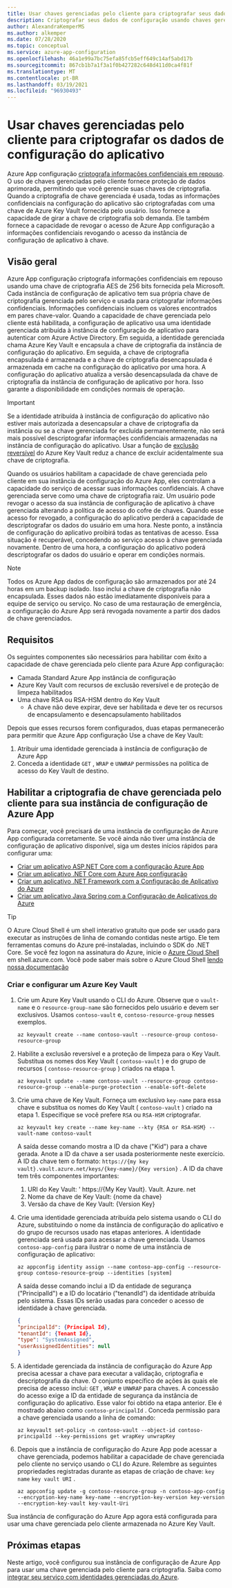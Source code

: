 ```yaml
---
title: Usar chaves gerenciadas pelo cliente para criptografar seus dados de configuração
description: Criptografar seus dados de configuração usando chaves gerenciadas pelo cliente
author: AlexandraKemperMS
ms.author: alkemper
ms.date: 07/28/2020
ms.topic: conceptual
ms.service: azure-app-configuration
ms.openlocfilehash: 46a1e99a7bc75efa85fcb5eff649c14af5abd17b
ms.sourcegitcommit: 867cb1b7a1f3a1f0b427282c648d411d0ca4f81f
ms.translationtype: MT
ms.contentlocale: pt-BR
ms.lasthandoff: 03/19/2021
ms.locfileid: "96930493"
---
```

# <a name="use-customer-managed-keys-to-encrypt-your-app-configuration-data"></a>Usar chaves gerenciadas pelo cliente para criptografar os dados de configuração do aplicativo
Azure App configuração [criptografa informações confidenciais em repouso](../security/fundamentals/encryption-atrest.md). O uso de chaves gerenciadas pelo cliente fornece proteção de dados aprimorada, permitindo que você gerencie suas chaves de criptografia.  Quando a criptografia de chave gerenciada é usada, todas as informações confidenciais na configuração do aplicativo são criptografadas com uma chave de Azure Key Vault fornecida pelo usuário.  Isso fornece a capacidade de girar a chave de criptografia sob demanda.  Ele também fornece a capacidade de revogar o acesso de Azure App configuração a informações confidenciais revogando o acesso da instância de configuração de aplicativo à chave.

## <a name="overview"></a>Visão geral 
Azure App configuração criptografa informações confidenciais em repouso usando uma chave de criptografia AES de 256 bits fornecida pela Microsoft. Cada instância de configuração de aplicativo tem sua própria chave de criptografia gerenciada pelo serviço e usada para criptografar informações confidenciais. Informações confidenciais incluem os valores encontrados em pares chave-valor.  Quando a capacidade de chave gerenciada pelo cliente está habilitada, a configuração de aplicativo usa uma identidade gerenciada atribuída à instância de configuração de aplicativo para autenticar com Azure Active Directory. Em seguida, a identidade gerenciada chama Azure Key Vault e encapsula a chave de criptografia da instância de configuração do aplicativo. Em seguida, a chave de criptografia encapsulada é armazenada e a chave de criptografia desencapsulada é armazenada em cache na configuração do aplicativo por uma hora. A configuração do aplicativo atualiza a versão desencapsulada da chave de criptografia da instância de configuração de aplicativo por hora. Isso garante a disponibilidade em condições normais de operação. 

>[!IMPORTANT]
> Se a identidade atribuída à instância de configuração do aplicativo não estiver mais autorizada a desencapsular a chave de criptografia da instância ou se a chave gerenciada for excluída permanentemente, não será mais possível descriptografar informações confidenciais armazenadas na instância de configuração do aplicativo. Usar a função de [exclusão reversível](../key-vault/general/soft-delete-overview.md) do Azure Key Vault reduz a chance de excluir acidentalmente sua chave de criptografia.

Quando os usuários habilitam a capacidade de chave gerenciada pelo cliente em sua instância de configuração do Azure App, eles controlam a capacidade do serviço de acessar suas informações confidenciais. A chave gerenciada serve como uma chave de criptografia raiz. Um usuário pode revogar o acesso da sua instância de configuração de aplicativo à chave gerenciada alterando a política de acesso do cofre de chaves. Quando esse acesso for revogado, a configuração do aplicativo perderá a capacidade de descriptografar os dados do usuário em uma hora. Neste ponto, a instância de configuração do aplicativo proibirá todas as tentativas de acesso. Essa situação é recuperável, concedendo ao serviço acesso à chave gerenciada novamente.  Dentro de uma hora, a configuração do aplicativo poderá descriptografar os dados do usuário e operar em condições normais.

>[!NOTE]
>Todos os Azure App dados de configuração são armazenados por até 24 horas em um backup isolado. Isso inclui a chave de criptografia não encapsulada. Esses dados não estão imediatamente disponíveis para a equipe de serviço ou serviço. No caso de uma restauração de emergência, a configuração do Azure App será revogada novamente a partir dos dados de chave gerenciados.

## <a name="requirements"></a>Requisitos
Os seguintes componentes são necessários para habilitar com êxito a capacidade de chave gerenciada pelo cliente para Azure App configuração:
- Camada Standard Azure App instância de configuração
- Azure Key Vault com recursos de exclusão reversível e de proteção de limpeza habilitados
- Uma chave RSA ou RSA-HSM dentro do Key Vault
    - A chave não deve expirar, deve ser habilitada e deve ter os recursos de encapsulamento e desencapsulamento habilitados

Depois que esses recursos forem configurados, duas etapas permanecerão para permitir que Azure App configuração Use a chave de Key Vault:
1. Atribuir uma identidade gerenciada à instância de configuração de Azure App
2. Conceda a identidade `GET` , `WRAP` e `UNWRAP` permissões na política de acesso do Key Vault de destino.

## <a name="enable-customer-managed-key-encryption-for-your-azure-app-configuration-instance"></a>Habilitar a criptografia de chave gerenciada pelo cliente para sua instância de configuração de Azure App
Para começar, você precisará de uma instância de configuração de Azure App configurada corretamente. Se você ainda não tiver uma instância de configuração de aplicativo disponível, siga um destes inícios rápidos para configurar uma:
- [Criar um aplicativo ASP.NET Core com a configuração Azure App](quickstart-aspnet-core-app.md)
- [Criar um aplicativo .NET Core com Azure App configuração](quickstart-dotnet-core-app.md)
- [Criar um aplicativo .NET Framework com a Configuração de Aplicativo do Azure](quickstart-dotnet-app.md)
- [Criar um aplicativo Java Spring com a Configuração de Aplicativos do Azure](quickstart-java-spring-app.md)

>[!TIP]
> O Azure Cloud Shell é um shell interativo gratuito que pode ser usado para executar as instruções de linha de comando contidas neste artigo.  Ele tem ferramentas comuns do Azure pré-instaladas, incluindo o SDK do .NET Core. Se você fez logon na assinatura do Azure, inicie o [Azure Cloud Shell](https://shell.azure.com) em shell.azure.com.  Você pode saber mais sobre o Azure Cloud Shell [lendo nossa documentação](../cloud-shell/overview.md)

### <a name="create-and-configure-an-azure-key-vault"></a>Criar e configurar um Azure Key Vault
1. Crie um Azure Key Vault usando o CLI do Azure.  Observe que o `vault-name` e o `resource-group-name` são fornecidos pelo usuário e devem ser exclusivos.  Usamos `contoso-vault` e, `contoso-resource-group` nesses exemplos.

    ```azurecli
    az keyvault create --name contoso-vault --resource-group contoso-resource-group
    ```
    
1. Habilite a exclusão reversível e a proteção de limpeza para o Key Vault. Substitua os nomes dos Key Vault ( `contoso-vault` ) e do grupo de recursos ( `contoso-resource-group` ) criados na etapa 1.

    ```azurecli
    az keyvault update --name contoso-vault --resource-group contoso-resource-group --enable-purge-protection --enable-soft-delete
    ```
    
1. Crie uma chave de Key Vault. Forneça um exclusivo `key-name` para essa chave e substitua os nomes do Key Vault ( `contoso-vault` ) criado na etapa 1. Especifique se você prefere `RSA` ou `RSA-HSM` criptografar.

    ```azurecli
    az keyvault key create --name key-name --kty {RSA or RSA-HSM} --vault-name contoso-vault
    ```
    
    A saída desse comando mostra a ID da chave ("Kid") para a chave gerada.  Anote a ID da chave a ser usada posteriormente neste exercício.  A ID da chave tem o formato: `https://{my key vault}.vault.azure.net/keys/{key-name}/{Key version}` .  A ID da chave tem três componentes importantes:
    1. URI do Key Vault: ' https://{My Key Vault}. Vault. Azure. net
    1. Nome da chave de Key Vault: {nome da chave}
    1. Versão da chave de Key Vault: {Version Key}

1. Crie uma identidade gerenciada atribuída pelo sistema usando o CLI do Azure, substituindo o nome da instância de configuração do aplicativo e do grupo de recursos usado nas etapas anteriores. A identidade gerenciada será usada para acessar a chave gerenciada. Usamos `contoso-app-config` para ilustrar o nome de uma instância de configuração de aplicativo:
    
    ```azurecli
    az appconfig identity assign --name contoso-app-config --resource-group contoso-resource-group --identities [system]
    ```
    
    A saída desse comando inclui a ID da entidade de segurança ("PrincipalId") e a ID do locatário ("tenandId") da identidade atribuída pelo sistema.  Essas IDs serão usadas para conceder o acesso de identidade à chave gerenciada.

    ```json
    {
    "principalId": {Principal Id},
    "tenantId": {Tenant Id},
    "type": "SystemAssigned",
    "userAssignedIdentities": null
    }
    ```

1. A identidade gerenciada da instância de configuração do Azure App precisa acessar a chave para executar a validação, criptografia e descriptografia da chave. O conjunto específico de ações às quais ele precisa de acesso inclui: `GET` , `WRAP` e `UNWRAP` para chaves.  A concessão do acesso exige a ID da entidade de segurança da instância de configuração do aplicativo. Esse valor foi obtido na etapa anterior. Ele é mostrado abaixo como `contoso-principalId` . Conceda permissão para a chave gerenciada usando a linha de comando:

    ```azurecli
    az keyvault set-policy -n contoso-vault --object-id contoso-principalId --key-permissions get wrapKey unwrapKey
    ```

1. Depois que a instância de configuração do Azure App pode acessar a chave gerenciada, podemos habilitar a capacidade de chave gerenciada pelo cliente no serviço usando o CLI do Azure. Relembre as seguintes propriedades registradas durante as etapas de criação de chave: `key name` `key vault URI` .

    ```azurecli
    az appconfig update -g contoso-resource-group -n contoso-app-config --encryption-key-name key-name --encryption-key-version key-version --encryption-key-vault key-vault-Uri
    ```

Sua instância de configuração do Azure App agora está configurada para usar uma chave gerenciada pelo cliente armazenada no Azure Key Vault.

## <a name="next-steps"></a>Próximas etapas
Neste artigo, você configurou sua instância de configuração de Azure App para usar uma chave gerenciada pelo cliente para criptografia.  Saiba como [integrar seu serviço com identidades gerenciadas do Azure](howto-integrate-azure-managed-service-identity.md).
